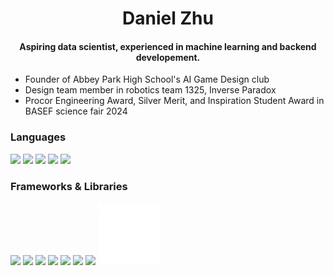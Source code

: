 <div align=center >
  <h1>Daniel Zhu</h1>
  <h4> Aspiring data scientist, experienced in machine learning and backend developement. </h4>
</div>
<ul>
  <li>  Founder of Abbey Park High School's AI Game Design club</li>
  <li>  Design team member in robotics team 1325, Inverse Paradox</li>
  <li>  Procor Engineering Award, Silver Merit, and Inspiration Student Award in BASEF science fair 2024</li>
</ul>

<h3>Languages</h3>
<kbd><a href="#"><img src="https://github.com/onemarc/tech-icons/blob/main/icons/python-dark.svg" width="100"></a></kbd>
<kbd><a href="#"><img src="https://github.com/onemarc/tech-icons/blob/main/icons/javascript.svg" width="100"></a></kbd>
<kbd><a href="#"><img src="https://github.com/onemarc/tech-icons/blob/main/icons/html.svg" width="100"></a></kbd>
<kbd><a href="#"><img src="https://github.com/onemarc/tech-icons/blob/main/icons/css.svg" width="100"></a></kbd>
<kbd><a href="#"><img src="https://github.com/onemarc/tech-icons/blob/main/icons/godot-dark.svg" width="100"></a></kbd>

<h3>Frameworks & Libraries</h3>
<kbd><a href="#"><img src="https://github.com/onemarc/tech-icons/blob/main/icons/pytorch-light.svg" width="100"></a></kbd>
<kbd><a href="#"><img src="https://github.com/onemarc/tech-icons/blob/main/icons/flask-light.svg" width="100"></a></kbd>
<kbd><a href="#"><img src="https://github.com/onemarc/tech-icons/blob/main/icons/rasberrypi-light.svg" width="100"></a></kbd>
<kbd><a href="#"><img src="https://github.com/onemarc/tech-icons/blob/main/icons/react-light.svg" width="100"></a></kbd>
<kbd><a href="##"><img src="https://github.com/onemarc/tech-icons/blob/main/icons/opencv-light.svg" width="100"></a></kbd>
<kbd><a href="##"><img src="https://github.com/onemarc/tech-icons/blob/main/icons/tensorflow-light.svg" width="100"></a></kbd>
<kbd><a href="##"><img src="https://github.com/onemarc/tech-icons/blob/main/icons/numpy-light.svg" width="100"></a></kbd>
<kbd><a href="##"><img src="https://github.com/onemarc/tech-icons/blob/main/icons/vitejs-light.svg" width="100"></a></kbd>

